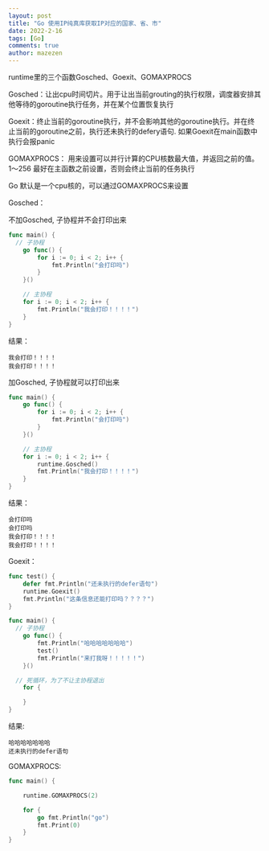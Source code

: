 ```yaml
---
layout: post
title: "Go 使用IP纯真库获取IP对应的国家、省、市"
date: 2022-2-16
tags: [Go]
comments: true
author: mazezen
---
```


runtime里的三个函数Gosched、Goexit、GOMAXPROCS

Gosched：让出cpu时间切片。用于让出当前grouting的执行权限，调度器安排其他等待的goroutine执行任务，并在某个位置恢复执行


Goexit：终止当前的goroutine执行，并不会影响其他的goroutine执行。并在终止当前的goroutine之前，执行还未执行的defery语句. 如果Goexit在main函数中执行会报panic


GOMAXPROCS： 用来设置可以并行计算的CPU核数最大值，并返回之前的值。 1～256 最好在主函数之前设置，否则会终止当前的任务执行

Go 默认是一个cpu核的，可以通过GOMAXPROCS来设置

Gosched：

不加Gosched, 子协程并不会打印出来

```go
func main() {
  // 子协程
	go func() {
		for i := 0; i < 2; i++ {
			fmt.Println("会打印吗")
		}
	}()

	// 主协程
	for i := 0; i < 2; i++ {
		fmt.Println("我会打印！！！！")
	} 
}
```

结果：

```shell
我会打印！！！！
我会打印！！！！
```

加Gosched, 子协程就可以打印出来

```go
func main() {
  	go func() {
		for i := 0; i < 2; i++ {
			fmt.Println("会打印吗")
		}
	}()

	// 主协程
	for i := 0; i < 2; i++ {
		runtime.Gosched()
		fmt.Println("我会打印！！！！")
	}
}
```

结果：

```shell
会打印吗
会打印吗
我会打印！！！！
我会打印！！！！
```





Goexit：

```go
func test() {
	defer fmt.Println("还未执行的defer语句")
	runtime.Goexit()
	fmt.Println("这条信息还能打印吗？？？？")
}

func main() {
  // 子协程
	go func() {
		fmt.Println("哈哈哈哈哈哈哈")
		test()
		fmt.Println("来打我呀！！！！！")
	}()

  // 死循环，为了不让主协程退出
	for {

	}
}
```

结果:

```shell
哈哈哈哈哈哈哈
还未执行的defer语句
```





GOMAXPROCS:

```go
func main() {

	runtime.GOMAXPROCS(2)

	for {
		go fmt.Println("go")
		fmt.Print(0)
	}
}
```



